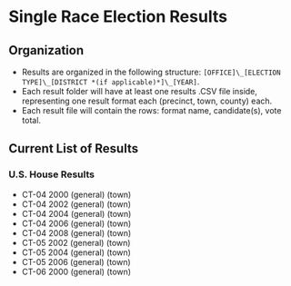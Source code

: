 # Single Race Election Results

## Organization

- Results are organized in the following structure: `[OFFICE]\_[ELECTION TYPE]\_[DISTRICT *(if applicable)*]\_[YEAR]`. 
- Each result folder will have at least one results .CSV file inside, representing one result format each (precinct, town, county) each.
- Each result file will contain the rows: format name, candidate(s), vote total.

## Current List of Results

### U.S. House Results

* CT-04 2000 (general) (town)
* CT-04 2002 (general) (town)
* CT-04 2004 (general) (town)
* CT-04 2006 (general) (town)
* CT-04 2008 (general) (town)
* CT-05 2002 (general) (town)
* CT-05 2004 (general) (town)
* CT-05 2006 (general) (town)
* CT-06 2000 (general) (town)
